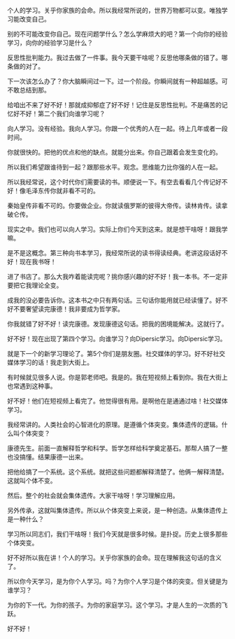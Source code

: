 个人的学习。关乎你家族的会命。所以我经常所说的，世界万物都可以变。唯独学习能改变自己。

别的不可能改变你自己。现在问题学什么？怎么学麻烦大的吧？第一个向你的经验学习，向你的经验学习是什么？

反思性批判能力。我过去做了一件事。我今天要干啥呢？反思他哪条做的错了。哪条做的对了。

下一次该怎么办了？你大脑瞬间过一下。过一个阶段。你瞬间就有一种超越感。可不敢总结到那。

给咱出不来了好不好！那就成抑郁症了好不好！记住是反思性批判。不是痛苦的记忆好不好！第二个我们向谁学习呢？

向人学习。没有经验。我向人学习。你跟一个优秀的人在一起。待上几年或者一段时间。

你就很快的。把他的优点和他的缺点。就能分出来。你自己跟着会发生变化的。

所以我们希望跟谁待到一起？跟那些水平。观念。思维能力比你强的人在一起。

所以我经常说，这个时代你们需要读的书。顺便说一下。有空去看看几个传记好不好！像毛泽东传你就非看不可的。

秦始皇传非看不可的。你要做企业。你就读俄罗斯的彼得大帝传。读林肯传。读拿破仑传。

现实之中。我们也可以向人学习。实际上你们今天到这来。就是想干啥呀！跟我学嘛。

是不是这概念。第三种向书本学习，我经常所说的读书得读经典。老讲这段话好不好！现在我书呀！

进了书店了。那么大我咋着能读完呢？挑你感兴趣的好不好！我一本书。不一定非要把它我理论全变。

成我的没必要告诉你。这本书之中只有两句话。三句话你能用就已经读懂了。好不好不要奢望读完康德！我非要成为哲学家。

你我就错了好不好！读完康德。发现康德这句话。把我的困境能解决。这就行了。

好不好！现在出现了第四个学习。向谁学习？向Dipersic学习。向Dipersic学习。

就是下一个的新学习理论了。第5个你们是朋友圈。社交媒体的学习。好不好社交媒体学习的话！我走到大街上。

有时候就见很多人说。你是郭老师吧。我是的。我在短视频上看到你。我在大街上也常遇到这种事。

好不好！他们在短视频上看完了。他觉得很有用。是啊他在是通通过啥！社交媒体学习。

我经常讲的。人类社会的心智进化的原理。是遵循个体突变。集体遗传的逻辑。什么叫个体突变？

康德先生。前面一直解释哲学和科学。哲学怎样给科学奠定基石。那帮人搞了一整也没搞懂。结果康德一出来。

把他给搞了一个系统。这个系统。就把这些问题都解释清楚了。他俩一解释清楚。这就叫个体不变。

然后。整个的社会就会集体遗传。大家干啥呀！学习理解应用。

另外传承，这就叫集体遗传。所以从个体突变上来说，是一种创造。从集体遗传上是一种什么？

学习所以同志们，我们干啥呀！我们今天就是很多时候。是扑捉。历史上很多那些个体突变。

好不好所以我在讲！个人的学习。关乎你家族的会命。现在理解我这句话的含义了。

所以你今天学习，是为你个人学习。吗？为你个人学习是个体的突变。但关键是为谁学习？

为你的下一代。为你的孩子。为你的家庭学习。这个学习。才是人生的一次质的飞跃。

好不好！